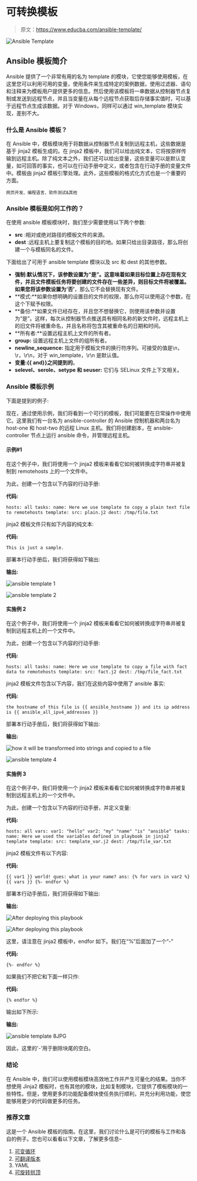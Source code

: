 # 可转换模板

> 原文：<https://www.educba.com/ansible-template/>

![Ansible Template](img/563caba91bc1bdde703d5f985834b241.png)



## Ansible 模板简介

Ansible 提供了一个非常有用的名为 template 的模块，它使您能够使用模板，在这里您可以利用可用的变量，使用条件来生成特定的案例数据，使用过滤器、语句和注释来为模板用户提供更多的信息。然后使用该模板将一串数据从控制器节点复制或发送到远程节点，并且当变量在从每个远程节点获取后存储事实值时，可以基于远程节点生成该数据。对于 Windows，同样可以通过 win_template 模块实现，差别不大。

### 什么是 Ansible 模板？

在 Ansible 中，模板模块用于将数据从控制器节点复制到远程主机，这些数据是基于 jinja2 模板生成的。在 jinja2 模板中，我们可以给出纯文本，它将按原样传输到远程主机。除了纯文本之外，我们还可以给出变量，这些变量可以是默认变量，如可回答的事实，也可以在行动手册中定义，或者包含在行动手册的变量文件中。模板由 jinja2 模板引擎处理。此外，这些模板的格式化方式也是一个重要的方面。

<small>网页开发、编程语言、软件测试&其他</small>

### Ansible 模板是如何工作的？

在使用 ansible 模板模块时，我们至少需要使用以下两个参数:

*   **src** :相对或绝对路径的模板文件的来源。
*   **dest** :远程主机上要复制这个模板的目的地。如果只给出目录路径，那么将创建一个与模板同名的文件。

下面给出了可用于 ansible template 模块以及 src 和 dest 的其他参数。

*   **强制:**默认情况下，该参数设置为“是”。这意味着如果目标位置上存在现有文件，并且文件模板任务将要创建的文件存在一些差异，则目标文件将被覆盖。如果您将该参数设置为‘否**’**，那么它不会替换现有文件。
*   **模式:**如果你想明确的设置目的文件的权限，那么你可以使用这个参数，在这个下赋予权限。
*   **备份:**如果文件已经存在，并且您不想替换它，则使用该参数并设置为“是”。这样，每次从控制器节点推送具有相同名称的新文件时，远程主机上的旧文件将被重命名，并且名称将包含其被重命名的日期和时间。
*   **所有者:**设置远程主机上文件的所有者。
*   **group:** 设置远程主机上文件的组所有者。
*   **newline_sequence:** 指定用于模板文件的换行符序列。可接受的值是\n，\r，\r\n，对于 win_template，\r\n 是默认值。
*   **变量:{{ and}}之间提到的**。
*   **selevel、serole、setype 和 seuser:** 它们与 SELinux 文件上下文相关。

### Ansible 模板示例

下面是提到的例子:

现在，通过使用示例，我们将看到一个可行的模板，我们可能要在日常操作中使用它。这里我们有一台名为 ansible-controller 的 Ansible 控制机器和两台名为 host-one 和 host-two 的远程 Linux 主机。我们将创建剧本，在 ansible-controller 节点上运行 ansible 命令，并管理远程主机。

#### 示例#1

在这个例子中，我们将使用一个 jinja2 模板来看看它如何被转换成字符串并被复制到 remotehosts 上的一个文件中。

为此，创建一个包含以下内容的行动手册:

**代码:**

`hosts:
all
tasks:
name: Here we use template to copy a plain text file to remotehosts template:
src: plain.j2
dest: /tmp/file.txt`

jinja2 模板文件只有如下内容的纯文本:

**代码:**

`This is just a sample.`

部署本行动手册后，我们将获得如下输出:

**输出:**

![ansible template 1](img/80314202ab792bdd49172841be067ee2.png)



![ansible template 2](img/28210103ee5daa6c5d2cba788bf8868f.png)



#### 实施例 2

在这个例子中，我们将使用一个 jinja2 模板来看看它如何被转换成字符串并被复制到远程主机上的一个文件中。

为此，创建一个包含以下内容的行动手册:

**代码:**

`hosts:
all
tasks:
name: Here we use template to copy a file with fact data to remotehosts template:
src: fact.j2
dest: /tmp/file_fact.txt`

jinja2 模板文件包含以下内容，我们在这些内容中使用了 ansible 事实:

**代码:**

`the hostname of this file is {{ ansible_hostname }} and its ip address is {{ ansible_all_ipv4_addresses }}`

部署本行动手册后，我们将获得如下输出:

**输出:**

![how it will be transformed into strings and copied to a file](img/854d368f75107d7e96b2dd8dafe7b1c2.png)



![ansible template 4](img/749275403b4f2a5ff2e3604a03b4e736.png)



#### 实施例 3

在这个例子中，我们将使用一个 jinja2 模板来看看它如何被转换成字符串并被复制到远程主机上的一个文件中。

为此，创建一个包含以下内容的行动手册，并定义变量:

**代码:**

`hosts:
all vars:
var1:
"hello"
var2:
"my"
"name"
"is"
"ansible"
tasks:
name: Here we used the variables defined in playbook in jinja2 template template:
src: template_var.j2
dest: /tmp/file_var.txt`

jinja2 模板文件有以下内容:

**代码:**

`{{ var1 }} world!
ques: what is your name? ans:
{% for vars in var2 %}
{{ vars }}
{%- endfor %}`

部署本行动手册后，我们将获得如下输出:

**输出:**

![After deploying this playbook](img/ea67600a808fb3e472b499f95e015738.png)



![After deploying this playbook](img/12ff8bd77f7c777cd050b4323646f4f9.png)



这里，请注意在 jinja2 模板中，endfor 如下。我们在“%”后面加了一个“-”

**代码:**

`{%- endfor %}`

如果我们不把它和下面一样只作:

**代码:**

`{% endfor %}`

输出如下所示:

**输出:**

![ansible template 8JPG](img/a0a7227fb56dc61acb841c3aefc9a20a.png)



因此，这里的'-'用于删除块尾的空白。

### 结论

在 Ansible 中，我们可以使用模板模块高效地工作并产生可量化的结果。当你不想使用 Jinja2 模板时，也有其他的模块，比如复制模块，它提供了模板模块的一些特性。但是，使用更多的功能配备模块使任务执行顺利，并充分利用功能，使您能够用更少的代码做更多的任务。

### 推荐文章

这是一个 Ansible 模板的指南。在这里，我们讨论什么是可行的模板与工作和各自的例子。您也可以看看以下文章，了解更多信息–

1.  [可变循环](https://www.educba.com/ansible-loop/)
2.  [可翻译版本](https://www.educba.com/ansible-versions/)
3.  YAML
4.  [可旋转拱顶](https://www.educba.com/ansible-vault/)





